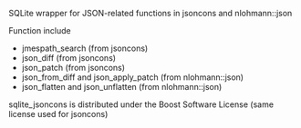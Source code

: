 SQLite wrapper for JSON-related functions in jsoncons and nlohmann::json

Function include
  * jmespath_search (from jsoncons)
  * json_diff (from jsoncons)
  * json_patch (from jsoncons)
  * json_from_diff and json_apply_patch (from nlohmann::json)
  * json_flatten and json_unflatten (from nlohmann::json)


sqlite_jsoncons is distributed under the Boost Software License (same license used for jsoncons)